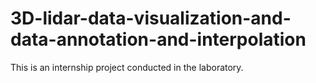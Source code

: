 # 3D-lidar-data-visualization-and-data-annotation-and-interpolation
This is an internship project conducted in the laboratory.
